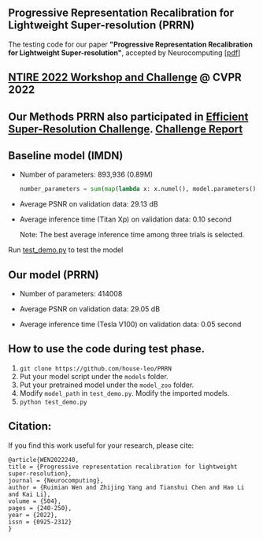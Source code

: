 ## Progressive Representation Recalibration for Lightweight Super-resolution (PRRN)
The testing code for our paper **"Progressive Representation Recalibration for Lightweight Super-resolution"**, accepted by Neurocomputing [[pdf](https://www.sciencedirect.com/science/article/pii/S0925231222009080)]

## [NTIRE 2022 Workshop and Challenge](https://data.vision.ee.ethz.ch/cvl/ntire22/) @ CVPR 2022
## Our Methods PRRN also participated in [Efficient Super-Resolution Challenge](https://codalab.lisn.upsaclay.fr/competitions/1865). [Challenge Report](https://openaccess.thecvf.com/content/CVPR2022W/NTIRE/papers/Li_NTIRE_2022_Challenge_on_Efficient_Super-Resolution_Methods_and_Results_CVPRW_2022_paper.pdf)

## Baseline model (IMDN)

* Number of parameters: 893,936 (0.89M)

    ```python
    number_parameters = sum(map(lambda x: x.numel(), model.parameters()))
    ```

* Average PSNR on validation data: 29.13 dB

* Average inference time (Titan Xp) on validation data: 0.10 second 

    Note: The best average inference time among three trials is selected.

Run [test_demo.py](test_demo.py) to test the model

## Our model (PRRN)

* Number of parameters: 414008

* Average PSNR on validation data: 29.05 dB

* Average inference time (Tesla V100) on validation data: 0.05 second

## How to use the code during test phase.

1. `git clone https://github.com/house-leo/PRRN`
2. Put your model script under the `models` folder.
3. Put your pretrained model under the `model_zoo` folder.
4. Modify `model_path` in `test_demo.py`. Modify
the imported models.
5. `python test_demo.py`

## Citation:
If you find this work useful for your research, please cite:

```
@article{WEN2022240,
title = {Progressive representation recalibration for lightweight super-resolution},
journal = {Neurocomputing},
author = {Ruimian Wen and Zhijing Yang and Tianshui Chen and Hao Li and Kai Li},
volume = {504},
pages = {240-250},
year = {2022},
issn = {0925-2312}
}
```
